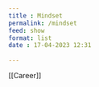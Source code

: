 ```yaml
---
title : Mindset
permalink: /mindset
feed: show
format: list
date : 17-04-2023 12:31
 
---
```


[[Career]]

